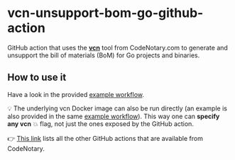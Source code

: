 # vcn-unsupport-bom-go-github-action

GitHub action that uses the **[vcn](https://github.com/codenotary/vcn)** tool from CodeNotary.com to generate and unsupport the bill of materials (BoM) for Go projects and binaries.

## How to use it

Have a look in the provided [example workflow](.github/workflows/example.yml).

:bulb: The underlying vcn Docker image can also be run directly (an example is also provided in the same [example workflow](.github/workflows/example.yml)). This way one can **specify any vcn** :boom: flag, not just the ones exposed by the GitHub action.

👉 [This link](https://github.com/marketplace?type=actions&query=publisher%3Acodenotary+) lists all the other GitHub actions that are available from CodeNotary.
